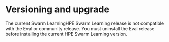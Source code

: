 # <a name="GUID-2E350669-7E5A-47BC-AB15-58AC4CFAD9C1"/> Versioning and upgrade

The current Swarm LearningHPE Swarm Learning release is not compatible with the Eval or community release. You must uninstall the Eval release before installing the current HPE Swarm Learning version.

